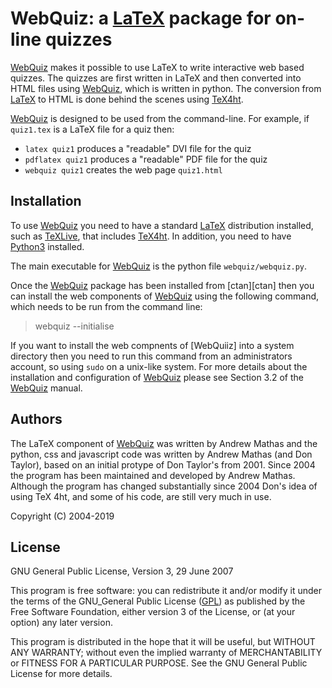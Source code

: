 <!-- README file for the LaTeX package -->
WebQuiz: a [LaTeX] package for on-line quizzes
==============================================
[WebQuiz] makes it possible to use LaTeX to write interactive web based quizzes. The quizzes are first written in LaTeX and then converted into HTML files using [WebQuiz], which is written in python. The conversion from [LaTeX] to HTML is done behind the scenes using [TeX4ht].


[WebQuiz] is designed to be used from the command-line.  For example, if
`quiz1.tex` is a LaTeX file for a quiz then:
* `latex quiz1` produces a "readable" DVI file for the quiz 
* `pdflatex quiz1` produces a "readable" PDF file for the quiz
* `webquiz quiz1` creates the web page `quiz1.html`

Installation
------------
To use [WebQuiz] you need to have a standard [LaTeX] distribution installed, such as [TeXLive], that includes [TeX4ht]. In addition, you need to have [Python3] installed.

The main executable for [WebQuiz] is the python file `webquiz/webquiz.py`.

Once the [WebQuiz] package has been installed from [ctan][ctan] then you can install the web components of [WebQuiz] using the following command, which needs to be run  from the command line:

> webquiz --initialise

If you want to install the web compnents of [WebQuiiz] into a system directory then you need to run this command from an administrators account, so using `sudo` on a unix-like system. For more details about the installation and configuration of [WebQuiz] please see Section 3.2 of the [WebQuiz] manual.

Authors
-------
The LaTeX component of [WebQuiz] was written by Andrew Mathas and the python, css and javascript code was written by Andrew Mathas (and Don Taylor), based on an initial protype of Don Taylor's from 2001. Since 2004 the program has been maintained and developed by Andrew Mathas. Although the program has changed substantially since 2004 Don's idea of using TeX 4ht, and some of his code, are still very much in use.

Copyright (C) 2004-2019

License
-------
GNU General Public License, Version 3, 29 June 2007

This program is free software: you can redistribute it and/or modify it
under the terms of the GNU\_General Public License
([GPL](https://www.gnu.org/licenses/gpl-3.0.en.html)) as published by
the Free Software Foundation, either version 3 of the License, or (at
your option) any later version.

This program is distributed in the hope that it will be useful, but
WITHOUT ANY WARRANTY; without even the implied warranty of
MERCHANTABILITY or FITNESS FOR A PARTICULAR PURPOSE. See the GNU General
Public License for more details.

[LaTeX]:    https://www.latex-project.org/
[Python3]:  https://www.python.org
[TeX4ht]:   http://www.tug.org/tex4ht/
[TeXLive]:  https://www.tug.org/texlive/
[WebQuiz]:  https://github.com/AndrewAtLarge/WebQuiz/

